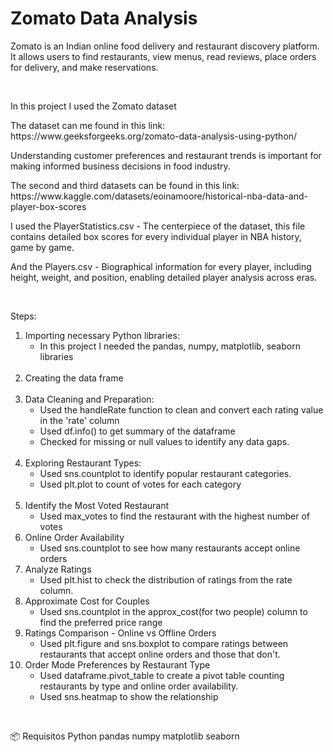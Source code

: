 <H1>Zomato Data Analysis</H1>

<p>Zomato is an Indian online food delivery and restaurant discovery platform. It allows users to find restaurants, view menus, read reviews, place orders for delivery, and make reservations. </p></br>

<p>In this project I used the Zomato dataset</p>
<p>The dataset can me found in this link: https://www.geeksforgeeks.org/zomato-data-analysis-using-python/</p>
<p>Understanding customer preferences and restaurant trends is important for making informed business decisions in food industry.</p>

<p>The second and third datasets can be found in this link: https://www.kaggle.com/datasets/eoinamoore/historical-nba-data-and-player-box-scores</p>
<p>I used the PlayerStatistics.csv - The centerpiece of the dataset, this file contains detailed box scores for every individual player in NBA history, game by game.</p>
<p>And the Players.csv - Biographical information for every player, including height, weight, and position, enabling detailed player analysis across eras.</p></br>

<p>Steps:</p>
<ol> 
  <li> Importing necessary Python libraries:
    <ul>
      <li>In this project I needed the pandas, numpy, matplotlib, seaborn libraries</li>
    </ul>
  </li></br>

  <li>Creating the data frame</li></br>

  <li>Data Cleaning and Preparation:
    <ul>
      <li>Used the handleRate function to clean and convert each rating value in the 'rate' column</li>
      <li>Used df.info() to get summary of the dataframe</li>
      <li>Checked for missing or null values to identify any data gaps.</li>
    </ul>
  </li></br>

  <li>Exploring Restaurant Types:
    <ul>
      <li>Used sns.countplot to identify popular restaurant categories.</li>
      <li>Used plt.plot to count of votes for each category</li>
    </ul>
  </li></br>

  <li>Identify the Most Voted Restaurant
    <ul>
      <li>Used max_votes to find the restaurant with the highest number of votes</li>
    </ul>
  </li>

  <li>Online Order Availability
    <ul>
      <li>Used sns.countplot to see how many restaurants accept online orders</li>
    </ul>
  </li>

  <li>Analyze Ratings
    <ul>
      <li>Used plt.hist to check the distribution of ratings from the rate column.</li>
    </ul>
  </li>

  <li>Approximate Cost for Couples
    <ul>
      <li>Used sns.countplot in the approx_cost(for two people) column to find the preferred price range</li>
    </ul>
  </li>

   <li>Ratings Comparison - Online vs Offline Orders
    <ul>
      <li>Used plt.figure and sns.boxplot to compare ratings between restaurants that accept online orders and those that don't.</li>
    </ul>
  </li>

   <li>Order Mode Preferences by Restaurant Type
    <ul>
      <li>Used dataframe.pivot_table to create a pivot table counting restaurants by type and online order availability.</li>
      <li>Used sns.heatmap to show the relationship</li>
    </ul>
  </li>
  
</ol>
</br>

📦 Requisitos
Python
pandas
numpy
matplotlib
seaborn

